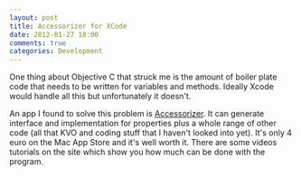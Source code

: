 ```yaml
--- 
layout: post
title: Accessorizer for XCode
date: 2012-01-27 18:00
comments: true
categories: Development
---
```

One thing about Objective C that struck me is the amount of boiler plate code that needs to be written for variables and methods. Ideally Xcode would handle all this but unfortunately it doesn't.

An app I found to solve this problem is [Accessorizer](http://www.kevincallahan.org/software/accessorizer.html). It can generate interface and implementation for properties plus a whole range of other code (all that KVO and coding stuff that I haven't looked into yet). It's only 4 euro on the Mac App Store and it's well worth it. There are some videos tutorials on the site which show you how much can be done with the program.
